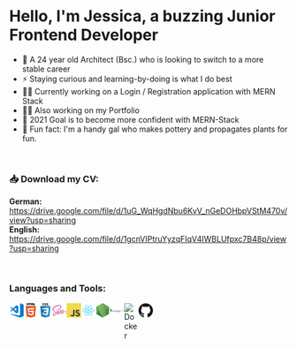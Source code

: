 
# Hello, I'm Jessica, a buzzing Junior Frontend Developer

- 📐 A 24 year old Architect (Bsc.) who is looking to switch to a more stable career 
- ⚡ Staying curious and learning-by-doing is what I do best
- 🐱‍💻 Currently working on a Login / Registration application with MERN Stack
- 🐱‍💻 Also working on my Portfolio
- 🥅 2021 Goal is to become more confident with MERN-Stack 
- 🌱 Fun fact: I'm a handy gal who makes pottery and propagates plants for fun.


<br>

### 📥 Download my CV:

**German:** https://drive.google.com/file/d/1uG_WqHgdNbu6KvV_nGeDOHbpVStM470v/view?usp=sharing <br>
**English:** https://drive.google.com/file/d/1gcnVIPtruYyzqFIqV4IWBLUfpxc7B48p/view?usp=sharing

<br>

### Languages and Tools:

<img align="left" alt="Visual Studio Code" width="26px" src="https://raw.githubusercontent.com/github/explore/80688e429a7d4ef2fca1e82350fe8e3517d3494d/topics/visual-studio-code/visual-studio-code.png" />

<img align="left"  width="26px" src="https://raw.githubusercontent.com/github/explore/80688e429a7d4ef2fca1e82350fe8e3517d3494d/topics/html/html.png" />

<img align="left"  width="26px" src="https://raw.githubusercontent.com/github/explore/80688e429a7d4ef2fca1e82350fe8e3517d3494d/topics/css/css.png" />

<img align="left" alt="Sass" width="26px" src="https://raw.githubusercontent.com/github/explore/80688e429a7d4ef2fca1e82350fe8e3517d3494d/topics/sass/sass.png" />

<img align="left" alt="JavaScript" width="26px" src="https://raw.githubusercontent.com/github/explore/80688e429a7d4ef2fca1e82350fe8e3517d3494d/topics/javascript/javascript.png" />

<img align="left" alt="React" width="26px" src="https://raw.githubusercontent.com/github/explore/80688e429a7d4ef2fca1e82350fe8e3517d3494d/topics/react/react.png" />

<img align="left" alt="Node.js" width="26px" src="https://raw.githubusercontent.com/github/explore/80688e429a7d4ef2fca1e82350fe8e3517d3494d/topics/nodejs/nodejs.png" />

<img align="left" alt="MongoDB" width="26px" src="https://raw.githubusercontent.com/github/explore/80688e429a7d4ef2fca1e82350fe8e3517d3494d/topics/mongodb/mongodb.png" />

<img align="left" alt="Docker" width="26px" src="https://blog.novatrend.ch/wp-content/uploads/2015/05/large_v-1200x1071.png" />

<img align="left" alt="GitHub" width="26px" src="https://raw.githubusercontent.com/github/explore/78df643247d429f6cc873026c0622819ad797942/topics/github/github.png" />



